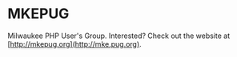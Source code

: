 # MKEPUG

Milwaukee PHP User's Group. Interested? Check out the website at [http://mkepug.org](http://mke.pug.org).
